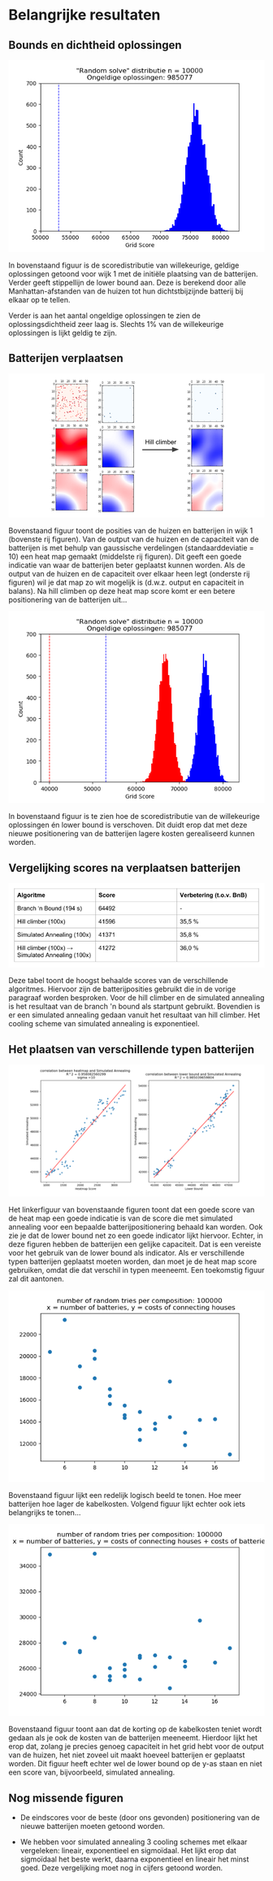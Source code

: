 # Belangrijke resultaten

## Bounds en dichtheid oplossingen

![alt text](Figures/distribution_normal.png)

In bovenstaand figuur is de scoredistributie van willekeurige, geldige oplossingen
getoond voor wijk 1 met de initiële plaatsing van de batterijen. Verder geeft
stippellijn de lower bound aan. Deze is berekend door alle Manhattan-afstanden
van de huizen tot hun dichtstbijzijnde batterij bij elkaar op te tellen.

Verder is aan het aantal ongeldige oplossingen te zien de oplossingsdichtheid
zeer laag is. Slechts 1% van de willekeurige oplossingen is lijkt geldig te zijn. 

## Batterijen verplaatsen

![alt text](Figures/reposition_hillclimber.png)

Bovenstaand figuur toont de posities van de huizen en batterijen in wijk 1 (bovenste
rij figuren). Van de output van de huizen en de capaciteit van de batterijen is
met behulp van gaussische verdelingen (standaarddeviatie = 10) een heat map gemaakt
(middelste rij figuren). Dit geeft een goede indicatie van waar de batterijen beter
geplaatst kunnen worden. Als de output van de huizen en de capaciteit over elkaar
heen legt (onderste rij figuren) wil je dat map zo wit mogelijk is (d.w.z. output
en capaciteit in balans). Na hill climben op deze heat map score komt er een betere
positionering van de batterijen uit...

![alt text](Figures/distribution_replace.png)

In bovenstaand figuur is te zien hoe de scoredistributie van de willekeurige
oplossingen én lower bound is verschoven. Dit duidt erop dat met deze nieuwe
positionering van de batterijen lagere kosten gerealiseerd kunnen worden.

## Vergelijking scores na verplaatsen batterijen

![alt text](Figures/results_table_1.png)

Deze tabel toont de hoogst behaalde scores van de verschillende algoritmes. Hiervoor
zijn de batterijposities gebruikt die in de vorige paragraaf worden besproken.
Voor de hill climber en de simulated annealing is het resultaat van de branch 'n bound
als startpunt gebruikt. Bovendien is er een simulated annealing gedaan vanuit het
resultaat van hill climber. Het cooling scheme van simulated annealing is exponentieel.

## Het plaatsen van verschillende typen batterijen

![alt text](Figures/Sigma_experiments/heat_simannealing_sigma10_2.png)

Het linkerfiguur van bovenstaande figuren toont dat een goede score van de
heat map een goede indicatie is van de score die met simulated annealing voor een
bepaalde batterijpositionering behaald kan worden. Ook zie je dat de lower bound
net zo een goede indicator lijkt hiervoor. Echter, in deze figuren hebben de batterijen
een gelijke capaciteit. Dat is een vereiste voor het gebruik van de lower bound
als indicator. Als er verschillende typen batterijen geplaatst moeten worden, dan
moet je de heat map score gebruiken, omdat die dat verschil in typen meeneemt.
Een toekomstig figuur zal dit aantonen.

![alt text](Figures/n_batteries_vs_cable_cost.png)

Bovenstaand figuur lijkt een redelijk logisch beeld te tonen. Hoe meer batterijen
hoe lager de kabelkosten. Volgend figuur lijkt echter ook iets belangrijks te tonen...

![alt text](Figures/n_batteries_vs_lower_bound_2.png)

Bovenstaand figuur toont aan dat de korting op de kabelkosten teniet wordt gedaan
als je ook de kosten van de batterijen meeneemt. Hierdoor lijkt het erop dat, zolang
je precies genoeg capaciteit in het grid hebt voor de output van de huizen, het niet
zoveel uit maakt hoeveel batterijen er geplaatst worden. Dit figuur heeft echter
wel de lower bound op de y-as staan en niet een score van, bijvoorbeeld, simulated
annealing.

## Nog missende figuren

* De eindscores voor de beste (door ons gevonden) positionering van de nieuwe
batterijen moeten getoond worden.

* We hebben voor simulated annealing 3 cooling schemes met elkaar vergeleken:
lineair, exponentieel en sigmoïdaal. Het lijkt erop dat sigmoïdaal het beste werkt,
daarna exponentieel en lineair het minst goed. Deze vergelijking moet nog in cijfers
getoond worden.

